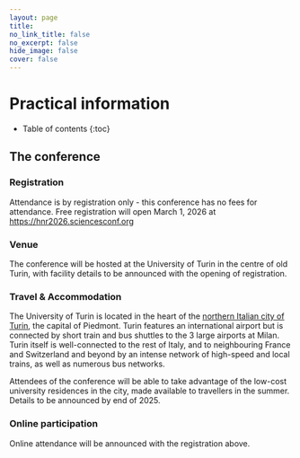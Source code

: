 ```yaml
---
layout: page
title: 
no_link_title: false 
no_excerpt: false 
hide_image: false
cover: false
---
```


# Practical information

* Table of contents
{:toc}

## The conference
### Registration

Attendance is by registration only - this conference has no fees for attendance. Free registration will open March 1, 2026 at <a href="https://hnr2026.sciencesconf.org">https://hnr2026.sciencesconf.org</a>

### Venue

The conference will be hosted at the University of Turin in the centre of old Turin, with facility details to be announced with the opening of registration. 

### Travel & Accommodation

The University of Turin is located in the heart of the <a href="https://www.google.com/maps/place/Palazzo+Nuovo/@45.0685585,7.6937555,16.87z/data=!3m1!5s0x47886d632e706e61:0x3206cd8966e0d73b!4m15!1m8!3m7!1s0x47886d0cc3ed5cdf:0x405e67d473c94e0!2sTurin,+Metropolitan+City+of+Turin,+Italy!3b1!8m2!3d45.0703155!4d7.6868552!16zL20vMDdtZ3I!3m5!1s0x47886d6330fa0561:0x82cb8c09824e1107!8m2!3d45.0680338!4d7.6945305!16s%2Fg%2F1hc0grtm_">northern Italian city of Turin</a>, the capital of Piedmont. Turin features an international airport but is connected by short train and bus shuttles to the 3 large airports at Milan. Turin itself is well-connected to the rest of Italy, and to neighbouring France and Switzerland and beyond by an intense network of high-speed and local trains, as well as numerous bus networks.

Attendees of the conference will be able to take advantage of the low-cost university residences in the city, made available to travellers in the summer. Details to be announced by end of 2025.

### Online participation

Online attendance will be announced with the registration above.
